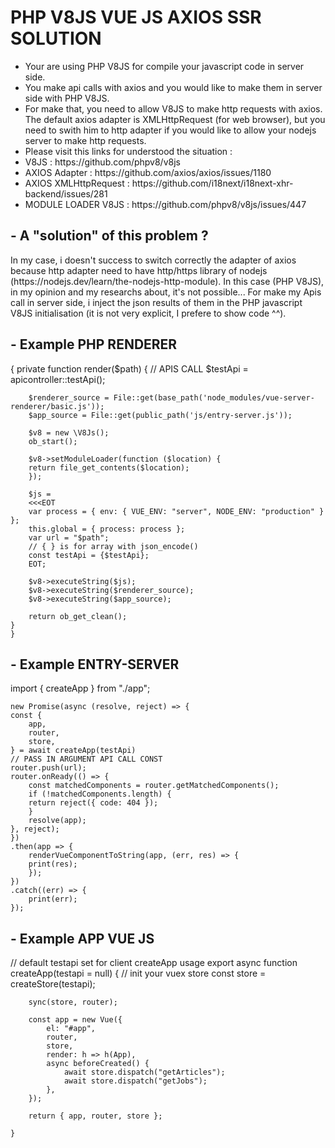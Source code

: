 <h1>PHP V8JS VUE JS AXIOS SSR SOLUTION</h1>
<ul>
    <li>Your are using PHP V8JS for compile your javascript code in server side.</li>
    <li>You make api calls with axios and you would like to make them in server side with PHP V8JS.</li>
    <li>For make that, you need to allow V8JS to make http requests with axios. The default axios adapter is XMLHttpRequest (for web browser), but you need to swith him to http adapter if you would like to allow your nodejs server to make http requests.</li>
    <li>Please visit this links for understood the situation :</li>
    <li>V8JS : https://github.com/phpv8/v8js</li>
    <li>AXIOS Adapter : https://github.com/axios/axios/issues/1180</li>
    <li>AXIOS XMLHttpRequest : https://github.com/i18next/i18next-xhr-backend/issues/281</li>
    <li>MODULE LOADER V8JS : https://github.com/phpv8/v8js/issues/447</li>
</ul>
<h2>- A "solution" of this problem ?</h2>
<p>
    In my case, i doesn't success to switch correctly the adapter of axios because http adapter need to have http/https library of nodejs (https://nodejs.dev/learn/the-nodejs-http-module). In this case (PHP V8JS), in my opinion and my researchs about, it's not possible...
    For make my Apis call in server side, i inject the json results of them in the PHP javascript V8JS initialisation (it is not very explicit, I prefere to show code ^^).
</p>
<h2>- Example PHP RENDERER</h2>
<p>
    {
    private function render($path)
    {
        // APIS CALL
        $testApi = apicontroller::testApi();

        $renderer_source = File::get(base_path('node_modules/vue-server-renderer/basic.js'));
        $app_source = File::get(public_path('js/entry-server.js'));

        $v8 = new \V8Js();
        ob_start();

        $v8->setModuleLoader(function ($location) {
        return file_get_contents($location);
        });

        $js =
        <<<EOT
        var process = { env: { VUE_ENV: "server", NODE_ENV: "production" } }; 
        this.global = { process: process }; 
        var url = "$path";
        // { } is for array with json_encode()
        const testApi = {$testApi};
        EOT;

        $v8->executeString($js);
        $v8->executeString($renderer_source);
        $v8->executeString($app_source);

        return ob_get_clean();
    }
    }
</p>

<h2>- Example ENTRY-SERVER</h2>
<p>
    import { createApp } from "./app";

    new Promise(async (resolve, reject) => {
    const {
        app,
        router,
        store,
    } = await createApp(testApi)
    // PASS IN ARGUMENT API CALL CONST
    router.push(url);
    router.onReady(() => {
        const matchedComponents = router.getMatchedComponents();
        if (!matchedComponents.length) {
        return reject({ code: 404 });
        }
        resolve(app);
    }, reject);
    })
    .then(app => {
        renderVueComponentToString(app, (err, res) => {
        print(res);
        });
    })
    .catch((err) => {
        print(err);
    });
</p>

<h2>- Example APP VUE JS</h2>
<p>
    // default testapi set for client createApp usage
    export async function createApp(testapi = null) {
        // init your vuex store
        const store = createStore(testapi);

        sync(store, router);

        const app = new Vue({
            el: "#app",
            router,
            store,
            render: h => h(App),
            async beforeCreated() {
                await store.dispatch("getArticles");
                await store.dispatch("getJobs");
            },
        });

        return { app, router, store };

    }
</p>
